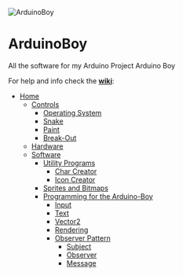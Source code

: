 
![ArduinoBoy](https://preview.ibb.co/hSV6pc/Arduino_Boy.png)
# ArduinoBoy
All the software for my Arduino Project Arduino Boy

For help and info check the [**wiki**](https://github.com/IbakonFerba/Arduino-Boy/wiki):

- [Home]
  - [Controls]
    - [Operating System]
    - [Snake]
    - [Paint]
    - [Break-Out]
  - [Hardware]
  - [Software]
    - [Utility Programs]
      - [Char Creator]
      - [Icon Creator]
    - [Sprites and Bitmaps]
    - [Programming for the Arduino-Boy]
      - [Input]
      - [Text]
      - [Vector2]
      - [Rendering]
      - [Observer Pattern]
        - [Subject]
        - [Observer]
        - [Message]
      

[Home]: https://github.com/IbakonFerba/Arduino-Boy/wiki
[Hardware]: https://github.com/IbakonFerba/Arduino-Boy/wiki/Hardware
[Software]: https://github.com/IbakonFerba/Arduino-Boy/wiki/Software
[Utility Programs]: https://github.com/IbakonFerba/Arduino-Boy/wiki/Utility-Programs
[Char Creator]: https://github.com/IbakonFerba/Arduino-Boy/wiki/Utility-Programs#char-creator
[Icon Creator]: https://github.com/IbakonFerba/Arduino-Boy/wiki/Utility-Programs#icon-creator
[Sprites and Bitmaps]: https://github.com/IbakonFerba/Arduino-Boy/wiki/Sprites-and-Bitmaps
[Input]: https://github.com/IbakonFerba/Arduino-Boy/wiki/Input
[Observer Pattern]: https://github.com/IbakonFerba/Arduino-Boy/wiki/Observer-Pattern
[Programming for the Arduino-Boy]: https://github.com/IbakonFerba/Arduino-Boy/wiki/Programming-for-the-Arduino-Boy
[Rendering]: https://github.com/IbakonFerba/Arduino-Boy/wiki/Rendering
[Text]: https://github.com/IbakonFerba/Arduino-Boy/wiki/Text
[Vector2]: https://github.com/IbakonFerba/Arduino-Boy/wiki/Vector2
[Subject]: https://github.com/IbakonFerba/Arduino-Boy/wiki/Observer-Pattern#subject
[Observer]: https://github.com/IbakonFerba/Arduino-Boy/wiki/Observer-Pattern#observer
[Message]: https://github.com/IbakonFerba/Arduino-Boy/wiki/Observer-Pattern#message
[Controls]: https://github.com/IbakonFerba/Arduino-Boy/wiki/Controls
[Operating System]: https://github.com/IbakonFerba/Arduino-Boy/wiki/Controls#operating-system
[Snake]: https://github.com/IbakonFerba/Arduino-Boy/wiki/Controls#snake
[Paint]: https://github.com/IbakonFerba/Arduino-Boy/wiki/Controls#paint
[Break-Out]: https://github.com/IbakonFerba/Arduino-Boy/wiki/Controls#break-out
